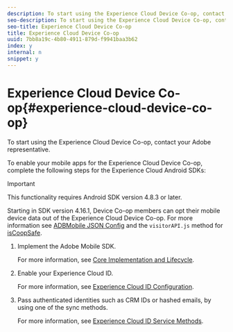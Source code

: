 ```yaml
---
description: To start using the Experience Cloud Device Co-op, contact your Adobe representative.
seo-description: To start using the Experience Cloud Device Co-op, contact your Adobe representative.
seo-title: Experience Cloud Device Co-op
title: Experience Cloud Device Co-op
uuid: 7bb8a19c-4b80-4911-879d-f9941baa3b62
index: y
internal: n
snippet: y
---
```


# Experience Cloud Device Co-op{#experience-cloud-device-co-op}

To start using the Experience Cloud Device Co-op, contact your Adobe representative.

To enable your mobile apps for the Experience Cloud Device Co-op, complete the following steps for the Experience Cloud Android SDKs:

>[!IMPORTANT]
>
>This functionality requires Android SDK version 4.8.3 or later.

Starting in SDK version 4.16.1, Device Co-op members can opt their mobile device data out of the Experience Cloud Device Co-op. For more information see [ADBMobile JSON Config](../configuration/json-config/json-config.md#concept_0F700EEE71F94B44A0E4000E6C2DA7FB) and the `visitorAPI.js` method for [isCoopSafe](https://marketing.adobe.com/resources/help/en_US/mcvid/mcvid-coopsafe.html). 

1. Implement the Adobe Mobile SDK.

   For more information, see [Core Implementation and Lifecycle](../getting-started/dev-qs.md#concept_13176B6E37F547D6935E37125F457972).
1. Enable your Experience Cloud ID.

   For more information, see [Experience Cloud ID Configuration](../c-marketing-cloud/mcvid.md#concept_B623676073854D3DAE724082E22ED91A).
1. Pass authenticated identities such as CRM IDs or hashed emails, by using one of the sync methods.

   For more information, see [Experience Cloud ID Service Methods](../c-marketing-cloud/mc-methods.md#concept_EFA674A8220D44E0AC8B2005EDA2E9C6). 